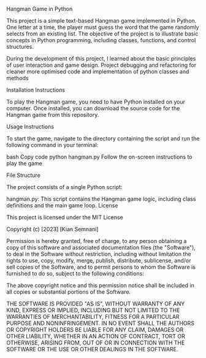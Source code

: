 Hangman Game in Python

This project is a simple text-based Hangman game implemented in Python. One letter at a time, the player must guess the word that the game randomly selects from an existing list.  The objective of the project is to illustrate basic concepts in Python programming, including classes, functions, and control structures.

During the development of this project, I learned about the basic principles of user interaction and game design. Project debugging and refactoring for cleaner more optimised code and implementation of python classes and methods 

Installation Instructions 

To play the Hangman game, you need to have Python installed on your computer. Once installed, you can download the source code for the Hangman game from this repository.

Usage Instructions

To start the game, navigate to the directory containing the script and run the following command in your terminal:

bash
Copy code
python hangman.py
Follow the on-screen instructions to play the game

File Structure

The project consists of a single Python script:

hangman.py: This script contains the Hangman game logic, including class definitions and the main game loop.
License

This project is licensed under the MIT License 

Copyright (c) [2023] [Kian Semnani]

Permission is hereby granted, free of charge, to any person obtaining a copy
of this software and associated documentation files (the "Software"), to deal
in the Software without restriction, including without limitation the rights
to use, copy, modify, merge, publish, distribute, sublicense, and/or sell
copies of the Software, and to permit persons to whom the Software is
furnished to do so, subject to the following conditions:

The above copyright notice and this permission notice shall be included in all
copies or substantial portions of the Software.

THE SOFTWARE IS PROVIDED "AS IS", WITHOUT WARRANTY OF ANY KIND, EXPRESS OR
IMPLIED, INCLUDING BUT NOT LIMITED TO THE WARRANTIES OF MERCHANTABILITY,
FITNESS FOR A PARTICULAR PURPOSE AND NONINFRINGEMENT. IN NO EVENT SHALL THE
AUTHORS OR COPYRIGHT HOLDERS BE LIABLE FOR ANY CLAIM, DAMAGES OR OTHER
LIABILITY, WHETHER IN AN ACTION OF CONTRACT, TORT OR OTHERWISE, ARISING FROM,
OUT OF OR IN CONNECTION WITH THE SOFTWARE OR THE USE OR OTHER DEALINGS IN THE
SOFTWARE.
